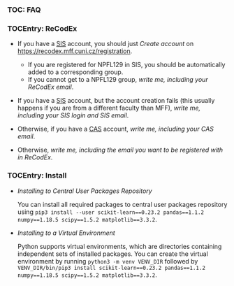 ### TOC: FAQ

### TOCEntry: ReCodEx

- If you have a [SIS](https://is.cuni.cz/studium) account, you should just
  _Create account_ on https://recodex.mff.cuni.cz/registration.
  - If you are registered for NPFL129 in SIS, you should be automatically added
    to a corresponding group.
  - If you cannot get to a NPFL129 group, _write me, including your
    ReCodEx email_.

- If you have a [SIS](https://is.cuni.cz/studium) account, but the account
  creation fails (this usually happens if you are from a different faculty than
  MFF), _write me, including your SIS login and SIS email_.

- Otherwise, if you have a [CAS](https://ldapuser.cuni.cz/) account, _write me,
  including your CAS email_.

- Otherwise, _write me, including the email you want to be registered with in ReCodEx_.

### TOCEntry: Install

- _Installing to Central User Packages Repository_

  You can install all required packages to central user packages repository using
 `pip3 install --user scikit-learn==0.23.2 pandas==1.1.2 numpy==1.18.5 scipy==1.5.2 matplotlib==3.3.2`.

- _Installing to a Virtual Environment_

  Python supports virtual environments, which are directories containing
  independent sets of installed packages. You can create the virtual environment
  by running `python3 -m venv VENV_DIR` followed by
  `VENV_DIR/bin/pip3 install scikit-learn==0.23.2 pandas==1.1.2 numpy==1.18.5 scipy==1.5.2 matplotlib==3.3.2`.

